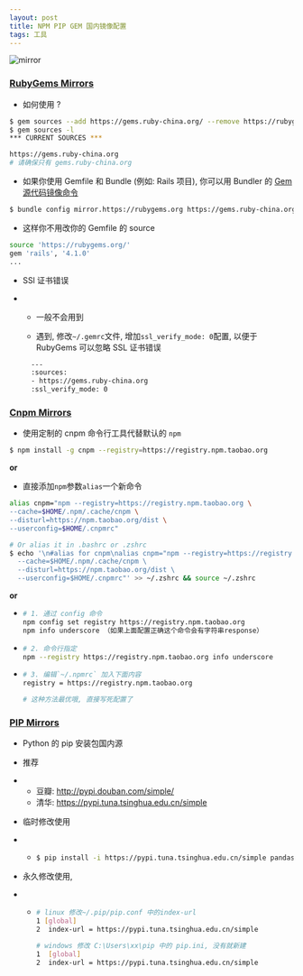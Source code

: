 ```yaml
---
layout: post
title: NPM PIP GEM 国内镜像配置
tags: 工具
---
```


![mirror]({{site.baseurl}}/images/posts/npg_mirror.jpg)
### [RubyGems Mirrors](http://gems.ruby-china.org/)

- 如何使用 ?

```sh
$ gem sources --add https://gems.ruby-china.org/ --remove https://rubygems.org/
$ gem sources -l
*** CURRENT SOURCES ***

https://gems.ruby-china.org
# 请确保只有 gems.ruby-china.org
```

- 如果你使用 Gemfile 和 Bundle (例如: Rails 项目), 你可以用 Bundler 的 [Gem 源代码镜像命令](http://bundler.io/v1.5/bundle_config.html#gem-source-mirrors)

```sh
$ bundle config mirror.https://rubygems.org https://gems.ruby-china.org

```

- 这样你不用改你的 Gemfile 的 source

```sh
source 'https://rubygems.org/'
gem 'rails', '4.1.0'
...

```

- SSl 证书错误

- - 一般不会用到

  - 遇到, 修改`~/.gemrc`文件, 增加`ssl_verify_mode: 0`配置, 以便于 RubyGems 可以忽略 SSL 证书错误


  ```sh
    ---
    :sources:
    - https://gems.ruby-china.org
    :ssl_verify_mode: 0
  ```



### [Cnpm Mirrors](http://npm.taobao.org/)

- 使用定制的 cnpm 命令行工具代替默认的 `npm`

```sh
$ npm install -g cnpm --registry=https://registry.npm.taobao.org
```

**or**

- 直接添加`npm`参数`alias`一个新命令

```sh
alias cnpm="npm --registry=https://registry.npm.taobao.org \
--cache=$HOME/.npm/.cache/cnpm \
--disturl=https://npm.taobao.org/dist \
--userconfig=$HOME/.cnpmrc"

# Or alias it in .bashrc or .zshrc
$ echo '\n#alias for cnpm\nalias cnpm="npm --registry=https://registry.npm.taobao.org \
  --cache=$HOME/.npm/.cache/cnpm \
  --disturl=https://npm.taobao.org/dist \
  --userconfig=$HOME/.cnpmrc"' >> ~/.zshrc && source ~/.zshrc
```

**or**

- ```sh
  # 1. 通过 config 命令
  npm config set registry https://registry.npm.taobao.org 
  npm info underscore （如果上面配置正确这个命令会有字符串response）

  ```

- ```sh
  # 2. 命令行指定
  npm --registry https://registry.npm.taobao.org info underscore 
  ```

- ```sh
  # 3. 编辑`~/.npmrc` 加入下面内容
  registry = https://registry.npm.taobao.org

  # 这种方法最优哦, 直接写死配置了
  ```

### [PIP Mirrors](https://www.cnblogs.com/maoguy/p/6689512.html)

- Python 的 pip 安装包国内源

- 推荐

- - 豆瓣: <http://pypi.douban.com/simple/>
  - 清华: <https://pypi.tuna.tsinghua.edu.cn/simple>

- 临时修改使用

- - ```sh
    $ pip install -i https://pypi.tuna.tsinghua.edu.cn/simple pandas
    ```

- 永久修改使用, 

- - ```sh
    # linux 修改~/.pip/pip.conf 中的index-url
    1 [global]
    2  index-url = https://pypi.tuna.tsinghua.edu.cn/simple

    # windows 修改 C:\Users\xx\pip 中的 pip.ini, 没有就新建
    1  [global]
    2  index-url = https://pypi.tuna.tsinghua.edu.cn/simple
    ```
